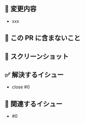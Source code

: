 ## 🔨 変更内容

- xxx

## 📢 この PR に含まないこと

## 📸 スクリーンショット

## ✅ 解決するイシュー

- close #0

## 🤝 関連するイシュー

- #0
